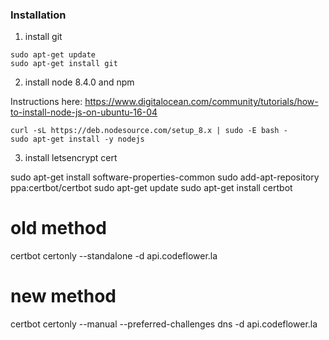 

### Installation

1. install git

```
sudo apt-get update
sudo apt-get install git
```

2. install node 8.4.0 and npm

Instructions here: https://www.digitalocean.com/community/tutorials/how-to-install-node-js-on-ubuntu-16-04

```
curl -sL https://deb.nodesource.com/setup_8.x | sudo -E bash -
sudo apt-get install -y nodejs
```

3. install letsencrypt cert

sudo apt-get install software-properties-common
sudo add-apt-repository ppa:certbot/certbot
sudo apt-get update
sudo apt-get install certbot

# old method
certbot certonly --standalone -d api.codeflower.la

# new method
certbot certonly --manual --preferred-challenges dns -d api.codeflower.la